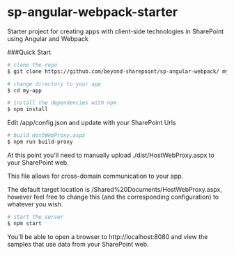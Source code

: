 # sp-angular-webpack-starter

Starter project for creating apps with client-side technologies in SharePoint using Angular and Webpack

###Quick Start

``` bash
# clone the repo
$ git clone https://github.com/beyond-sharepoint/sp-angular-webpack/ my-app

# change directory to your app
$ cd my-app

# install the dependencies with npm
$ npm install
```

Edit /app/config.json and update with your SharePoint Urls

``` bash
# build HostWebProxy.aspx
$ npm run build-proxy
```

At this point you'll need to manually upload ./dist/HostWebProxy.aspx to your SharePoint web.

This file allows for cross-domain communication to your app.

The default target location is /Shared%20Documents/HostWebProxy.aspx, however
feel free to change this (and the corresponding configuration) to whatever you wish.

``` bash
# start the server
$ npm start

```

You'll be able to open a browser to http://localhost:8080 and view the samples that use data from your SharePoint web.